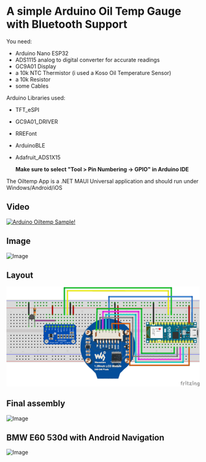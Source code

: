 # A simple Arduino Oil Temp Gauge with Bluetooth Support
You need:
- Arduino Nano ESP32
- ADS1115 analog to digital converter for accurate readings
- GC9A01 Display
- a 10k NTC Thermistor (i used a Koso Oil Temperature Sensor)
- a 10k Resistor
- some Cables

Arduino Libraries used:
- TFT_eSPI
- GC9A01_DRIVER
- RREFont
- ArduinoBLE
- Adafruit_ADS1X15

  **Make sure to select "Tool > Pin Numbering -> GPIO" in Arduino IDE**

The Oiltemp App is a .NET MAUI Universal application and should run under Windows/Android/iOS

## Video
[![Arduino Oiltemp Sample!](https://img.youtube.com/vi/02bOQs6i7Vk/sddefault.jpg)](https://www.youtube.com/watch?v=02bOQs6i7Vk "Arduino Oiltemp Sample!")

## Image
![Image](https://i.postimg.cc/rmrystVp/1715090801637-1.jpg)

## Layout
![Layout](https://raw.githubusercontent.com/schland/ArduinoOilTemp/main/Arduino/oiltempjan_Steckplatine.png)

## Final assembly
![Image](https://i.postimg.cc/VNbPWQ3G/Whats-App-Image-2024-06-10-at-20-31-57.jpg)

## BMW E60 530d with Android Navigation
![Image](https://i.postimg.cc/8zcSsrwV/Whats-App-Image-2024-06-10-at-20-31-41.jpg)
